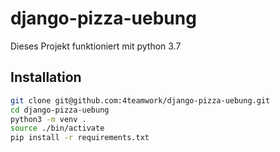 # django-pizza-uebung
Dieses Projekt funktioniert mit python 3.7

## Installation
 
 ```bash
 git clone git@github.com:4teamwork/django-pizza-uebung.git
 cd django-pizza-uebung
 python3 -m venv .
 source ./bin/activate
 pip install -r requirements.txt
```
